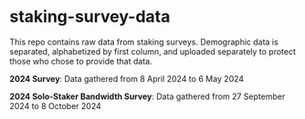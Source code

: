 # staking-survey-data

This repo contains raw data from staking surveys. Demographic data is separated, alphabetized by first column, and uploaded separately to protect those who chose to provide that data.

**2024 Survey**: Data gathered from 8 April 2024 to 6 May 2024

**2024 Solo-Staker Bandwidth Survey**: Data gathered from 27 September 2024 to 8 October 2024
